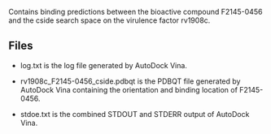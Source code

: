 Contains binding predictions between the bioactive compound F2145-0456 and the cside search space on the virulence factor rv1908c.

## Files

- log.txt is the log file generated by AutoDock Vina.

- rv1908c_F2145-0456_cside.pdbqt is the PDBQT file generated by AutoDock Vina containing the orientation and binding location of F2145-0456.

- stdoe.txt is the combined STDOUT and STDERR output of AutoDock Vina.


